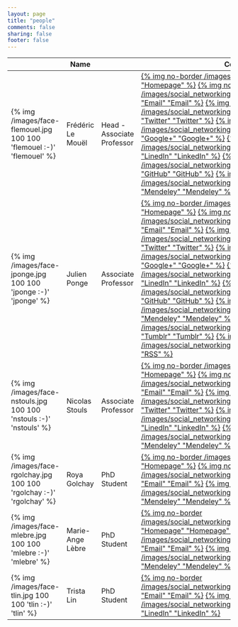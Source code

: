```yaml
---
layout: page
title: "people"
comments: false
sharing: false
footer: false
---
```


<table class="table">
  <thead>
    <tr>
      <th></th>
      <th>Name</th>
      <th></th>
      <th>Contact</th>
    </tr>
  </thead>
  <tr>
    <td>{% img /images/face-flemouel.jpg 100 100 'flemouel :-)' 'flemouel' %}</td>
    <td>Frédéric Le Mouël</td>
    <td>Head - Associate Professor</td>
    <td class="social-icons">
      <a href="http://www.le-mouel.net">{% img no-border /images/safari.png 32 32 "Homepage" "Homepage" %}</a>
      <a href="mailto:frederic.le-mouel@insa-lyon.fr">{% img no-border /images/social_networking_iconpack/email_32.png "Email" "Email" %}</a>
      <a href="https://twitter.com/flemouel/">{% img no-border /images/social_networking_iconpack/twitter_32.png "Twitter" "Twitter" %}</a>
      <a href="https://plus.google.com/u/0/112585781767079355378/posts/">{% img no-border /images/social_networking_iconpack/google_plus_32.png "Google+" "Google+" %}</a>
      <a href="http://www.linkedin.com/in/fredericlemouel">{% img no-border /images/social_networking_iconpack/linkedin_32.png "LinedIn" "LinkedIn" %}</a>
      <a href="https://github.com/flemouel">{% img no-border /images/social_networking_iconpack/github_32.png "GitHub" "GitHub" %}</a>
      <a href="http://www.mendeley.com/profiles/frederic-le-mouel/">{% img no-border /images/social_networking_iconpack/mendeley_32.png "Mendeley" "Mendeley" %}</a>
    </td>
  <tr>
  <tr>
    <td>{% img /images/face-jponge.jpg 100 100 'jponge :-)' 'jponge' %}</td>
    <td>Julien Ponge</td>
    <td>Associate Professor</td>
    <td class="social-icons">
      <a href="http://julien.ponge.info/">{% img no-border /images/safari.png 32 32 "Homepage" "Homepage" %}</a>
      <a href="mailto:julien.ponge@insa-lyon.fr">{% img no-border /images/social_networking_iconpack/email_32.png "Email" "Email" %}</a>
      <a href="https://twitter.com/jponge">{% img no-border /images/social_networking_iconpack/twitter_32.png "Twitter" "Twitter" %}</a>
      <a href="https://plus.google.com/u/0/106143787836384076615/posts/">{% img no-border /images/social_networking_iconpack/google_plus_32.png "Google+" "Google+" %}</a>
      <a href="http://www.linkedin.com/in/julienponge">{% img no-border /images/social_networking_iconpack/linkedin_32.png "LinedIn" "LinkedIn" %}</a>
      <a href="https://github.com/jponge">{% img no-border /images/social_networking_iconpack/github_32.png "GitHub" "GitHub" %}</a>
      <a href="http://www.mendeley.com/profiles/julien-ponge/">{% img no-border /images/social_networking_iconpack/mendeley_32.png "Mendeley" "Mendeley" %}</a>
      <a href="http://log.julien.ponge.info/">{% img no-border /images/social_networking_iconpack/tumblr_32.png "Tumblr" "Tumblr" %}</a>
      <a href="feed://julien.ponge.info/atom.xml">{% img no-border /images/social_networking_iconpack/rss_32.png "RSS" "RSS" %}</a>
    </td>
  <tr>
  <tr>
    <td>{% img /images/face-nstouls.jpg 100 100 'nstouls :-)' 'nstouls' %}</td>
    <td>Nicolas Stouls</td>
    <td>Associate Professor</td>
    <td class="social-icons">
      <a href="http://perso.citi-lab.fr/nstouls/">{% img no-border /images/chrome.png "Homepage" "Homepage" %}</a>
      <a href="mailto:nicolas.stouls@insa-lyon.fr">{% img no-border /images/social_networking_iconpack/email_32.png "Email" "Email" %}</a>
      <a href="https://twitter.com/nico_s99">{% img no-border /images/social_networking_iconpack/twitter_32.png "Twitter" "Twitter" %}</a>
     <a href="http://www.linkedin.com/pub/nicolas-stouls/7/81b/19">{% img no-border /images/social_networking_iconpack/linkedin_32.png "LinedIn" "LinkedIn" %}</a>
      <a href="http://www.mendeley.com/profiles/nicolas-stouls/">{% img no-border /images/social_networking_iconpack/mendeley_32.png "Mendeley" "Mendeley" %}</a>
    </td>
  <tr>
  <tr>
    <td>{% img /images/face-rgolchay.jpg 100 100 'rgolchay :-)' 'rgolchay' %}</td>
    <td>Roya Golchay</td>
    <td>PhD Student</td>
    <td class="social-icons">
      <a href="http://www.citi.insa-lyon.fr/staff/people/rgolchay/">{% img no-border /images/safari.png 32 32 "Homepage" "Homepage" %}</a>
      <a href="mailto:roya.golchay@insa-lyon.fr">{% img no-border /images/social_networking_iconpack/email_32.png "Email" "Email" %}</a>
      <a href="http://www.mendeley.com/profiles/roya-golchay/">{% img no-border /images/social_networking_iconpack/mendeley_32.png "Mendeley" "Mendeley" %}</a>
    </td>
  <tr>
  <tr>
    <td>{% img /images/face-mlebre.jpg 100 100 'mlebre :-)' 'mlebre' %}</td>
    <td>Marie-Ange Lèbre</td>
    <td>PhD Student</td>
    <td class="social-icons">
      <a href="http://www.citi.insa-lyon.fr/staff/people/mlebre/">{% img no-border /images/social_networking_iconpack/windows_32.png "Homepage" "Homepage" %}</a>
      <a href="mailto:marieange.lebre@gmail.com">{% img no-border /images/social_networking_iconpack/email_32.png "Email" "Email" %}</a>
      <a href="http://www.mendeley.com/profiles/marie-ange-lebre/">{% img no-border /images/social_networking_iconpack/mendeley_32.png "Mendeley" "Mendeley" %}</a>
    </td>
  <tr>
  <tr>
    <td>{% img /images/face-tlin.jpg 100 100 'tlin :-)' 'tlin' %}</td>
    <td>Trista Lin</td>
    <td>PhD Student</td>
    <td class="social-icons">
      <a href="mailto:tristalinlin@gmail.com">{% img no-border /images/social_networking_iconpack/email_32.png "Email" "Email" %}</a>
     <a href="http://fr.linkedin.com/pub/trista-lin/20/b7/a07">{% img no-border /images/social_networking_iconpack/linkedin_32.png "LinedIn" "LinkedIn" %}</a>
    </td>
  <tr>
</table>

